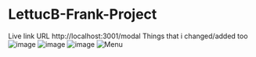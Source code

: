 # LettucB-Frank-Project
Live link URL http://localhost:3001/modal
Things that i changed/added too 
![image](https://user-images.githubusercontent.com/93783055/165867190-a307d05e-3cd7-4d72-8a3a-9d8968a643a9.png)
![image](https://user-images.githubusercontent.com/93783055/165867241-0ef749b4-441b-4b71-ac1b-64dc16a4e4d1.png)
![image](https://user-images.githubusercontent.com/93783055/165867278-80b39cfa-aee5-403e-a721-4bca5b615a48.png)
![Menu](https://user-images.githubusercontent.com/93783055/165867320-b23d7a9f-3818-42ec-a0cf-91c64d56f60f.jpg)
